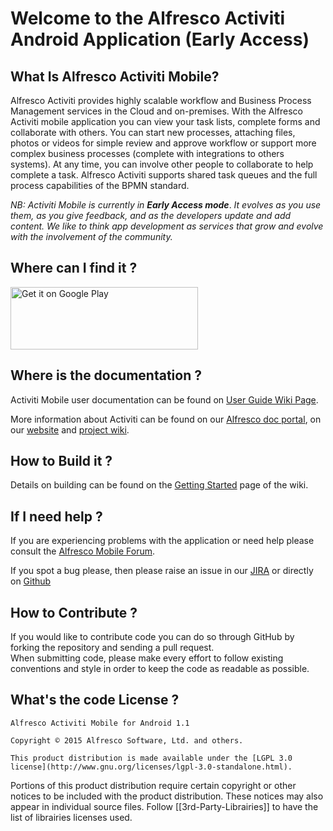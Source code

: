 # Welcome to the Alfresco Activiti Android Application (Early Access)

## What Is Alfresco Activiti Mobile?

Alfresco Activiti provides highly scalable workflow and Business Process Management services in the Cloud and on-premises. With the Alfresco Activiti mobile application you can view your task lists, complete forms and collaborate with others. You can start new processes, attaching files, photos or videos for simple review and approve workflow or support more complex business processes (complete with integrations to others systems). At any time, you can involve other people to collaborate to help complete a task. Alfresco Activiti supports shared task queues and the full process capabilities of the BPMN standard.

*NB: Activiti Mobile is currently in* ***Early Access mode***. *It evolves as you use them, as you give feedback, and as the developers update and add content. We like to think app development as services that grow and evolve with the involvement of the community.*


## Where can I find it ?

<a href="https://play.google.com/store/apps/details?id=com.activiti.android.app">
  <img alt="Get it on Google Play" height="100" width="300"
       src="https://play.google.com/intl/en_us/badges/images/generic/en-play-badge.png" />
</a>

## Where is the documentation ?

Activiti Mobile user documentation can be found on [User Guide Wiki Page](https://github.com/Alfresco/activiti-android-app/wiki/User-Guide).

More information about Activiti can be found on our [Alfresco doc portal](http://docs.alfresco.com/activiti/topics/welcome.html), on our [website](https://www.alfresco.com/products/activiti) and [project wiki](https://github.com/Alfresco/activiti-android-app/wiki).

## How to Build it ?

Details on building can be found on the [Getting Started](https://github.com/Alfresco/activiti-android-app/wiki/Getting-Started) page of the wiki.


## If I need help ?

If you are experiencing problems with the application or need help please consult the [Alfresco Mobile Forum](http://forums.alfresco.com/forum/end-user-discussions/alfresco-mobile).

If you spot a bug please, then please raise an issue in our [JIRA](https://issues.alfresco.com/jira/browse/MOBILE/) or directly on [Github](https://github.com/Alfresco/activiti-android-app/issues?q=is%3Aopen+sort%3Acreated-desc)



## How to Contribute ?

If you would like to contribute code you can do so through GitHub by forking the repository and sending a pull request.<br/>
When submitting code, please make every effort to follow existing conventions and style in order to keep the code as readable as possible.<br/>


## What's the code License ?


    Alfresco Activiti Mobile for Android 1.1

    Copyright © 2015 Alfresco Software, Ltd. and others.

    This product distribution is made available under the [LGPL 3.0 license](http://www.gnu.org/licenses/lgpl-3.0-standalone.html).


Portions of this product distribution require certain copyright or other notices to be included with the product distribution. These notices may also appear in individual source files.
Follow [[3rd-Party-Librairies]] to have the list of librairies licenses used.
